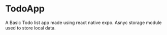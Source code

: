 # TodoApp

A Basic Todo list app made using react native expo.
Asnyc storage module used to store local data.


